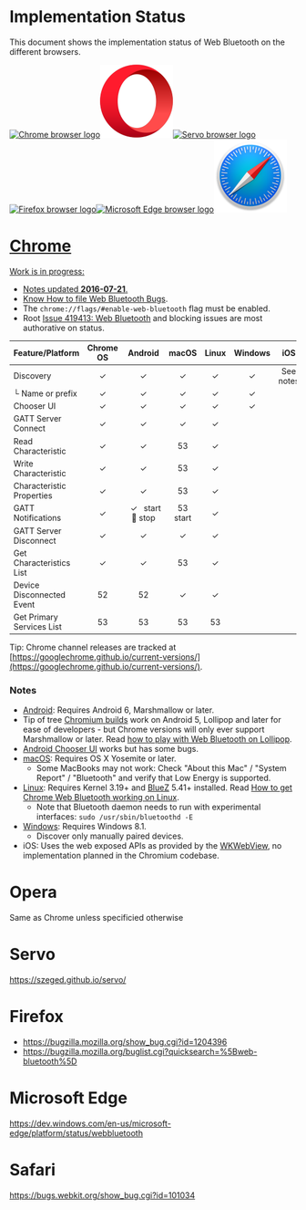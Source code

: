 # Implementation Status
This document shows the implementation status of Web Bluetooth on the
different browsers.

<a href="#chrome"><img width=128 src="https://raw.githubusercontent.com/alrra/browser-logos/master/chrome/chrome_256x256.png" alt="Chrome browser logo"></a><a href="#opera"><img width=128 src="https://raw.githubusercontent.com/alrra/browser-logos/master/opera/opera_256x256.png" alt="Opera browser logo"></a><a href="#servo"><img width=128 src="https://raw.githubusercontent.com/alrra/browser-logos/master/browser.html/browser.html_256x256.png" alt="Servo browser logo"></a><a href="#firefox"><img width=128 src="https://raw.githubusercontent.com/alrra/browser-logos/master/firefox/firefox_256x256.png" alt="Firefox browser logo"></a><a href="#microsoft-edge"><img width=128 src="https://raw.githubusercontent.com/alrra/browser-logos/master/edge/edge_256x256.png" alt="Microsoft Edge browser logo"></a><a href="#microsoft-edge"><img width=128 src="https://raw.githubusercontent.com/alrra/browser-logos/master/safari/safari_256x256.png" alt="Safari browser logo">

# Chrome
Work is in progress:
* Notes updated **2016-07-21**.
* Know [How to file Web Bluetooth Bugs](https://www.chromium.org/developers/how-tos/file-web-bluetooth-bugs).
* The `chrome://flags/#enable-web-bluetooth` flag must be enabled.
* Root [Issue 419413: Web Bluetooth](https://code.google.com/p/chromium/issues/detail?id=419413) and blocking issues are most authorative on status.

Feature/Platform          | Chrome OS | Android | macOS | Linux | Windows | iOS
------------------------- | :-------: | :-----: | :---: | :---: | :-----: | :-:
Discovery                 | ✓         | ✓       | ✓     | ✓     | ✓       | See notes
└ Name or prefix          | ✓         | ✓       | ✓     | ✓     | ✓       |
Chooser UI                | ✓         | ✓       | ✓     | ✓     | ✓       |
GATT Server Connect       | ✓         | ✓       | ✓     | ✓     |         |
Read Characteristic       | ✓         | ✓       | 53    | ✓ |
Write Characteristic      | ✓         | ✓       | 53    | ✓ |
Characteristic Properties | ✓         | ✓       | 53    | ✓     |         |
GATT Notifications        | ✓         | &nbsp;&nbsp;✓&nbsp;&nbsp;&nbsp;start <br/> :construction_worker: stop|  53 start  | ✓ |
GATT Server Disconnect    | ✓         | ✓       | ✓     | ✓     |         |
Get Characteristics List  | ✓         | ✓       | 53    | ✓     |         |
Device Disconnected Event | 52        | 52      | ✓     | ✓     |         |
Get Primary Services List | 53        | 53      | 53    | 53    |         |

Tip: Chrome channel releases are tracked at [https://googlechrome.github.io/current-versions/](https://googlechrome.github.io/current-versions/).

### Notes

* [Android](https://crbug.com/471536): Requires Android 6, Marshmallow or later.
 * Tip of tree [Chromium builds](https://download-chromium.appspot.com/?platform=Android&type=snapshots) work on Android 5, Lollipop and later for ease of developers - but Chrome versions will only ever support Marshmallow or later. Read [how to play with Web Bluetooth on Lollipop](http://stackoverflow.com/q/34810194/422957).
 * [Android Chooser UI](https://crbug.com/436280) works but has some bugs.
* [macOS](https://crbug.com/364359): Requires OS X Yosemite or later.
  * Some MacBooks may not work: Check "About this Mac" / "System Report" / "Bluetooth" and verify that Low Energy is supported.
* [Linux](https://crbug.com/570344): Requires Kernel 3.19+ and [BlueZ](http://www.bluez.org/) 5.41+ installed. Read [How to get Chrome Web Bluetooth working on Linux](https://acassis.wordpress.com/2016/06/28/how-to-get-chrome-web-bluetooth-working-on-linux/).
  * Note that Bluetooth daemon needs to run with experimental interfaces: `sudo /usr/sbin/bluetoothd -E`
* [Windows](https://crbug.com/507419): Requires Windows 8.1.
  * Discover only manually paired devices.
* iOS: Uses the web exposed APIs as provided by the [WKWebView](https://developer.apple.com/library/ios/documentation/WebKit/Reference/WKWebView_Ref/), no implementation planned in the Chromium codebase.

# Opera
Same as Chrome unless specificied otherwise

# Servo
https://szeged.github.io/servo/

# Firefox
- https://bugzilla.mozilla.org/show_bug.cgi?id=1204396
- https://bugzilla.mozilla.org/buglist.cgi?quicksearch=%5Bweb-bluetooth%5D
 
# Microsoft Edge
https://dev.windows.com/en-us/microsoft-edge/platform/status/webbluetooth

# Safari
https://bugs.webkit.org/show_bug.cgi?id=101034
